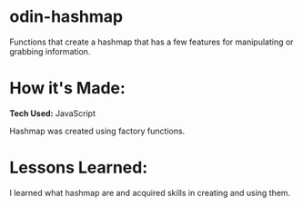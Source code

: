 # odin-hashmap

Functions that create a hashmap that has a few features for manipulating or grabbing information.

# How it's Made:

**Tech Used:** JavaScript

Hashmap was created using factory functions.

# Lessons Learned: 

I learned what hashmap are and acquired skills in creating and using them.

